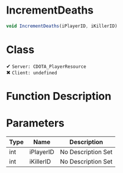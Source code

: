 # IncrementDeaths
```js	
void IncrementDeaths(iPlayerID, iKillerID)
```
# Class
✔ `Server: CDOTA_PlayerResource`  
✖ `Client: undefined`  

# Function Description

# Parameters
Type|Name|Description
--|--|--
int|iPlayerID|No Description Set
int|iKillerID|No Description Set
